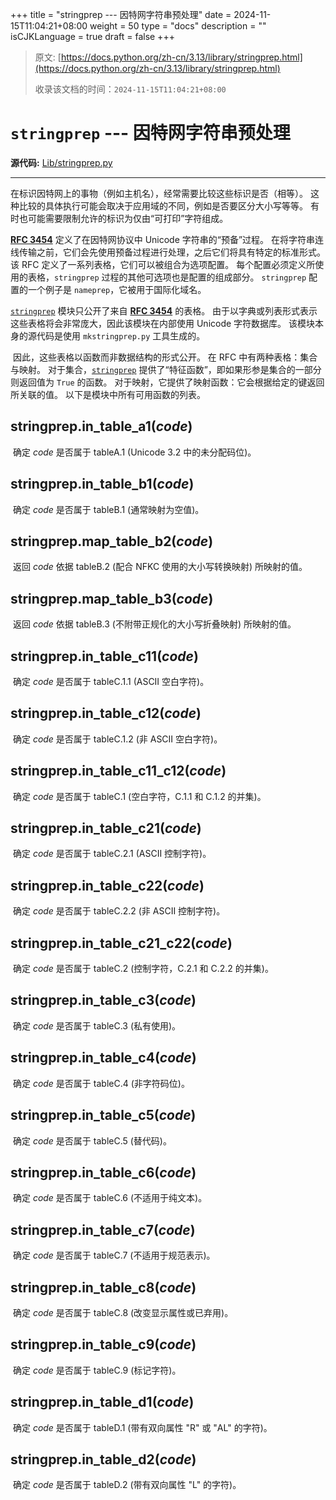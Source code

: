 +++
title = "stringprep --- 因特网字符串预处理"
date = 2024-11-15T11:04:21+08:00
weight = 50
type = "docs"
description = ""
isCJKLanguage = true
draft = false
+++

> 原文: [https://docs.python.org/zh-cn/3.13/library/stringprep.html](https://docs.python.org/zh-cn/3.13/library/stringprep.html)
>
> 收录该文档的时间：`2024-11-15T11:04:21+08:00`

# `stringprep` --- 因特网字符串预处理

**源代码:** [Lib/stringprep.py](https://github.com/python/cpython/tree/3.13/Lib/stringprep.py)

------

​	在标识因特网上的事物（例如主机名），经常需要比较这些标识是否（相等）。 这种比较的具体执行可能会取决于应用域的不同，例如是否要区分大小写等等。 有时也可能需要限制允许的标识为仅由“可打印”字符组成。

[**RFC 3454**](https://datatracker.ietf.org/doc/html/rfc3454.html) 定义了在因特网协议中 Unicode 字符串的“预备”过程。 在将字符串连线传输之前，它们会先使用预备过程进行处理，之后它们将具有特定的标准形式。 该 RFC 定义了一系列表格，它们可以被组合为选项配置。 每个配置必须定义所使用的表格，`stringprep` 过程的其他可选项也是配置的组成部分。 `stringprep` 配置的一个例子是 `nameprep`，它被用于国际化域名。

[`stringprep`](https://docs.python.org/zh-cn/3.13/library/stringprep.html#module-stringprep) 模块只公开了来自 [**RFC 3454**](https://datatracker.ietf.org/doc/html/rfc3454.html) 的表格。 由于以字典或列表形式表示这些表格将会非常庞大，因此该模块在内部使用 Unicode 字符数据库。 该模块本身的源代码是使用 `mkstringprep.py` 工具生成的。

​	因此，这些表格以函数而非数据结构的形式公开。 在 RFC 中有两种表格：集合与映射。 对于集合，[`stringprep`](https://docs.python.org/zh-cn/3.13/library/stringprep.html#module-stringprep) 提供了“特征函数”，即如果形参是集合的一部分则返回值为 `True` 的函数。 对于映射，它提供了映射函数：它会根据给定的键返回所关联的值。 以下是模块中所有可用函数的列表。

## stringprep.**in_table_a1**(*code*)

​	确定 *code* 是否属于 tableA.1 (Unicode 3.2 中的未分配码位)。

## stringprep.**in_table_b1**(*code*)

​	确定 *code* 是否属于 tableB.1 (通常映射为空值)。

## stringprep.**map_table_b2**(*code*)

​	返回 *code* 依据 tableB.2 (配合 NFKC 使用的大小写转换映射) 所映射的值。

## stringprep.**map_table_b3**(*code*)

​	返回 *code* 依据 tableB.3 (不附带正规化的大小写折叠映射) 所映射的值。

## stringprep.**in_table_c11**(*code*)

​	确定 *code* 是否属于 tableC.1.1 (ASCII 空白字符)。

## stringprep.**in_table_c12**(*code*)

​	确定 *code* 是否属于 tableC.1.2 (非 ASCII 空白字符)。

## stringprep.**in_table_c11_c12**(*code*)

​	确定 *code* 是否属于 tableC.1 (空白字符，C.1.1 和 C.1.2 的并集)。

## stringprep.**in_table_c21**(*code*)

​	确定 *code* 是否属于 tableC.2.1 (ASCII 控制字符)。

## stringprep.**in_table_c22**(*code*)

​	确定 *code* 是否属于 tableC.2.2 (非 ASCII 控制字符)。

## stringprep.**in_table_c21_c22**(*code*)

​	确定 *code* 是否属于 tableC.2 (控制字符，C.2.1 和 C.2.2 的并集)。

## stringprep.**in_table_c3**(*code*)

​	确定 *code* 是否属于 tableC.3 (私有使用)。

## stringprep.**in_table_c4**(*code*)

​	确定 *code* 是否属于 tableC.4 (非字符码位)。

## stringprep.**in_table_c5**(*code*)

​	确定 *code* 是否属于 tableC.5 (替代码)。

## stringprep.**in_table_c6**(*code*)

​	确定 *code* 是否属于 tableC.6 (不适用于纯文本)。

## stringprep.**in_table_c7**(*code*)

​	确定 *code* 是否属于 tableC.7 (不适用于规范表示)。

## stringprep.**in_table_c8**(*code*)

​	确定 *code* 是否属于 tableC.8 (改变显示属性或已弃用)。

## stringprep.**in_table_c9**(*code*)

​	确定 *code* 是否属于 tableC.9 (标记字符)。

## stringprep.**in_table_d1**(*code*)

​	确定 *code* 是否属于 tableD.1 (带有双向属性 "R" 或 "AL" 的字符)。

## stringprep.**in_table_d2**(*code*)

​	确定 *code* 是否属于 tableD.2 (带有双向属性 "L" 的字符)。
